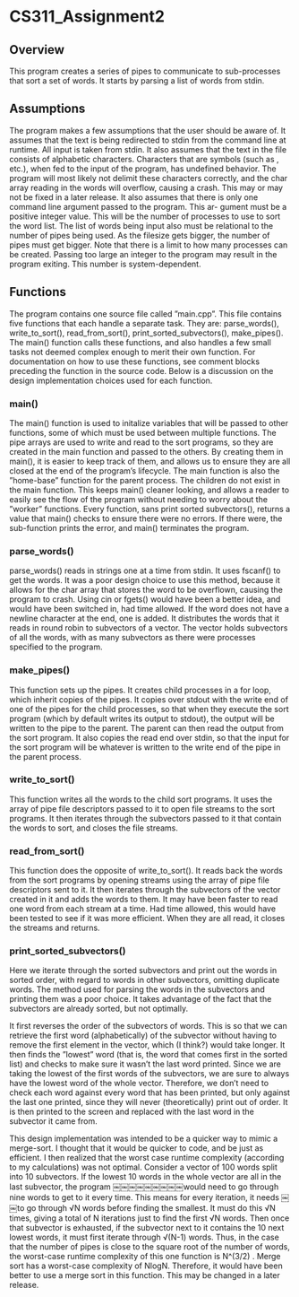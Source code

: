 CS311_Assignment2
=================

## Overview
This program creates a series of pipes to communicate to sub-processes that sort a set of words. It starts by parsing a list of words from stdin.

## Assumptions
The program makes a few assumptions that the user should be aware of. It assumes that the text is being redirected to stdin from the command line at runtime. All input is taken from stdin. It also assumes that the text in the file consists of alphabetic characters. Characters that are symbols (such as , etc.), when fed to the input of the program, has undefined behavior. The program will most likely not delimit these characters correctly, and the char array reading in the words will overflow, causing a crash. This may or may not be fixed in a later release.
It also assumes that there is only one command line argument passed to the program. This ar- gument must be a positive integer value. This will be the number of processes to use to sort the word list.
The list of words being input also must be relational to the number of pipes being used. As the filesize gets bigger, the number of pipes must get bigger. Note that there is a limit to how many processes can be created. Passing too large an integer to the program may result in the program exiting. This number is system-dependent.

## Functions
The program contains one source file called ”main.cpp”. This file contains five functions that each
handle a separate task. They are: parse_words(), write_to_sort(), read_from_sort(), print_sorted_subvectors(), make_pipes(). The main() function calls these functions, and also handles a few small tasks not deemed complex enough to merit their own function. For documentation on how to use these functions, see comment blocks preceding the function in the source code. Below is a discussion on the design implementation choices used for each function.

### main()
The main() function is used to initalize variables that will be passed to other functions, some of which must be used between multiple functions. The pipe arrays are used to write and read to the sort programs, so they are created in the main function and passed to the others. By creating them in main(), it is easier to keep track of them, and allows us to ensure they are all closed at the end of the program’s lifecycle. The main function is also the ”home-base” function for the parent process. The children do not exist in the main function. This keeps main() cleaner looking, and allows a reader to easily see the flow of the program without needing to worry about the ”worker” functions. Every function, sans print sorted subvectors(), returns a value that main() checks to ensure there were no errors. If there were, the sub-function prints the error, and main() terminates the program.

### parse_words()
parse_words() reads in strings one at a time from stdin. It uses fscanf() to get the words. It was a poor design choice to use this method, because it allows for the char array that stores the word to be overflown, causing the program to crash. Using cin or fgets() would have been a better idea, and would have been switched in, had time allowed. If the word does not have a newline character at the end, one is added. It distributes the words that it reads in round robin to subvectors of a vector. The vector holds subvectors of all the words, with as many subvectors as there were processes specified to the program.

### make_pipes()
This function sets up the pipes. It creates child processes in a for loop, which inherit copies of the pipes. It copies over stdout with the write end of one of the pipes for the child processes, so that when they execute the sort program (which by default writes its output to stdout), the output will be written to the pipe to the parent. The parent can then read the output from the sort program. It also copies the read end over stdin, so that the input for the sort program will be whatever is written to the write end of the pipe in the parent process.

### write_to_sort()
This function writes all the words to the child sort programs. It uses the array of pipe file descriptors passed to it to open file streams to the sort programs. It then iterates through the subvectors passed to it that contain the words to sort, and closes the file streams.

### read_from_sort()
This function does the opposite of write_to_sort(). It reads back the words from the sort programs by opening streams using the array of pipe file descriptors sent to it. It then iterates through the subvectors of the vector created in it and adds the words to them. It may have been faster to read one word from each stream at a time. Had time allowed, this would have been tested to see if it was more efficient. When they are all read, it closes the streams and returns.

### print_sorted_subvectors()
Here we iterate through the sorted subvectors and print out the words in sorted order, with regard to words in other subvectors, omitting duplicate words. The method used for parsing the words in the subvectors and printing them was a poor choice. It takes advantage of the fact that the subvectors are already sorted, but not optimally.

It first reverses the order of the subvectors of words. This is so that we can retrieve the first word (alphabetically) of the subvector without having to remove the first element in the vector, which (I think?) would take longer. It then finds the ”lowest” word (that is, the word that comes first in the sorted list) and checks to make sure it wasn’t the last word printed. Since we are taking the lowest of the first words of the subvectors, we are sure to always have the lowest word of the whole vector. Therefore, we don’t need to check each word against every word that has been printed, but only against the last one printed, since they will never (theoretically) print out of order. It is then printed to the screen and replaced with the last word in the subvector it came from.

This design implementation was intended to be a quicker way to mimic a merge-sort. I thought that it would be quicker to code, and be just as efficient. I then realized that the worst case runtime complexity (according to my calculations) was not optimal. Consider a vector of 100 words split into 10 subvectors. If the lowest 10 words in the whole vector are all in the last subvector, the program ￼￼￼￼￼￼￼￼￼would need to go through nine words to get to it every time. This means for every iteration, it needs ￼￼to go through √N words before finding the smallest.  It must do this √N times, giving a total of N iterations just to find the first √N words.  Then once that subvector is exhausted, if the subvector next to it contains the 10 next lowest words, it must first iterate through √(N-1) words.  Thus, in the case that the number of pipes is close to the square root of the number of words, the worst-case runtime complexity of this one function is N^(3/2) . Merge sort has a worst-case complexity of NlogN.  Therefore, it would have been better to use a merge sort in this function. This may be changed in a later release.
